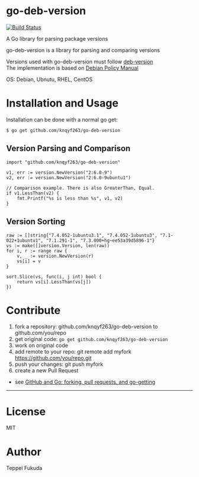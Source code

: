 # go-deb-version

[![Build Status](https://travis-ci.org/knqyf263/go-deb-version.svg?branch=master)](https://travis-ci.org/knqyf263/go-deb-version)

A Go library for parsing package versions

go-deb-version is a library for parsing and comparing versions

Versions used with go-deb-version must follow [deb-version](http://man.he.net/man5/deb-version)  
The implementation is based on [Debian Policy Manual](https://www.debian.org/doc/debian-policy/ch-controlfields.html#s-f-Version)

OS: Debian, Ubnutu, RHEL, CentOS 

# Installation and Usage

Installation can be done with a normal go get:

```
$ go get github.com/knqyf263/go-deb-version
```

## Version Parsing and Comparison

```
import "github.com/knqyf263/go-deb-version"

v1, err := version.NewVersion("2:6.0-9")
v2, err := version.NewVersion("2:6.0-9ubuntu1")

// Comparison example. There is also GreaterThan, Equal.
if v1.LessThan(v2) {
    fmt.Printf("%s is less than %s", v1, v2)
}
```

## Version Sorting

```
raw := []string{"7.4.052-1ubuntu3.1", "7.4.052-1ubuntu3", "7.1-022+1ubuntu1", "7.1.291-1", "7.3.000+hg~ee53a39d5896-1"}
vs := make([]version.Version, len(raw))
for i, r := range raw {
	v, _ := version.NewVersion(r)
	vs[i] = v
}

sort.Slice(vs, func(i, j int) bool {
	return vs[i].LessThan(vs[j])
})
```

# Contribute

1. fork a repository: github.com/knqyf263/go-deb-version to github.com/you/repo
2. get original code: `go get github.com/knqyf263/go-deb-version`
3. work on original code
4. add remote to your repo: git remote add myfork https://github.com/you/repo.git
5. push your changes: git push myfork
6. create a new Pull Request

- see [GitHub and Go: forking, pull requests, and go-getting](http://blog.campoy.cat/2014/03/github-and-go-forking-pull-requests-and.html)

----

# License
MIT

# Author
Teppei Fukuda
